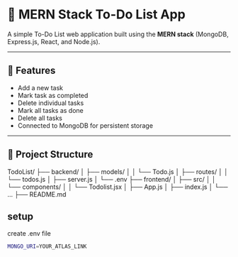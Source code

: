 # 📝 MERN Stack To-Do List App

A simple To-Do List web application built using the **MERN stack** (MongoDB, Express.js, React, and Node.js).

---

## 🚀 Features

- Add a new task
- Mark task as completed
- Delete individual tasks
- Mark all tasks as done
- Delete all tasks
- Connected to MongoDB for persistent storage

---

## 📁 Project Structure

TodoList/
├── backend/
│ ├── models/
│ │ └── Todo.js
│ ├── routes/
│ │ └── todos.js
│ ├── server.js
│ └── .env
├── frontend/
│ ├── src/
│ │ └── components/
│ │ └── Todolist.jsx
│ ├── App.js
│ ├── index.js
│ └── ...
├── README.md

## setup

create .env file

```bash
MONGO_URI=YOUR_ATLAS_LINK
```
